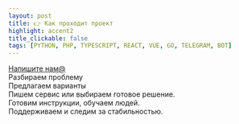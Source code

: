 ```yaml
---
layout: post
title: 👉 Как проходит проект
highlight: accent2
title_clickable: false
tags: [PYTHON, PHP, TYPESCRIPT, REACT, VUE, GO, TELEGRAM, BOT]
---
```


<div class="step-flow" role="list" aria-label="Как проходит проект">
  <div class="step" role="listitem"></div>
  <div class="step" role="listitem"><a href="/contacts">Напишите нам<span class="contact-badge">@</span></a></div>
  <div class="step" role="listitem">Разбираем проблему</div>
  <div class="step" role="listitem">Предлагаем варианты</div>
  <div class="step" role="listitem">Пишем сервис или выбираем готовое решение.</div>
  <div class="step" role="listitem">Готовим инструкции, обучаем людей.</div>
  <div class="step" role="listitem">Поддерживаем и следим за стабильностью.</div>
</div>
